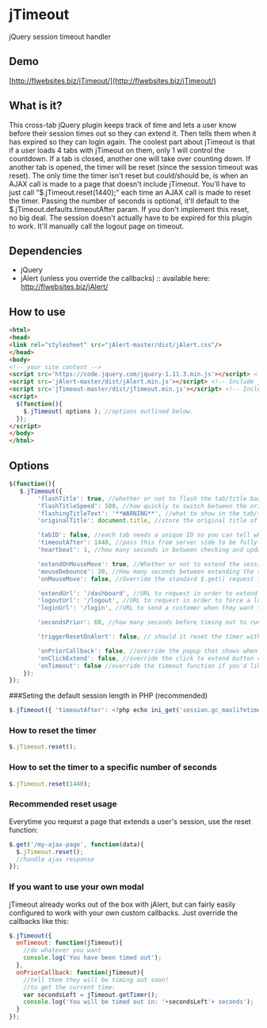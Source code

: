 # jTimeout
jQuery session timeout handler

## Demo 
[http://flwebsites.biz/jTimeout/](http://flwebsites.biz/jTimeout/)

## What is it?
This cross-tab jQuery plugin keeps track of time and lets a user know before their session times out so they can extend it. Then tells them when it has expired so they can login again. The coolest part about jTimeout is that if a user loads 4 tabs with jTimeout on them, only 1 will control the countdown. If a tab is closed, another one will take over counting down. If another tab is opened, the timer will be reset (since the session timeout was reset). The only time the timer isn't reset but could/should be, is when an AJAX call is made to a page that doesn't include jTimeout. You'll have to just call "$.jTimeout.reset(1440);" each time an AJAX call is made to reset the timer. Passing the number of seconds is optional, it'll default to the $.jTimeout.defaults.timeoutAfter param. If you don't implement this reset, no big deal. The session doesn't actually have to be expired for this plugin to work. It'll manually call the logout page on timeout.

## Dependencies
 - jQuery
 - jAlert (unless you override the callbacks) :: available here: http://flwebsites.biz/jAlert/


## How to use
```html
<html>
<head>
<link rel="stylesheet" src="jAlert-master/dist/jAlert.css"/>
</head>
<body>
<!-- your site content -->
<script src='https://code.jquery.com/jquery-1.11.3.min.js'></script> <!-- Include jQuery -->
<script src='jAlert-master/dist/jAlert.min.js'></script> <!-- Include jAlert - Get it here: http://flwebsites.biz/jAlert/ -->
<script src='jTimeout-master/dist/jTimeout.min.js'></script> <!-- Include this Plugin -->
<script>
  $(function(){
    $.jTimeout( options ); //options outlined below.
  });
</script>
</body>
</html>
```

## Options
```javascript
$(function(){
   $.jTimeout({
        'flashTitle': true, //whether or not to flash the tab/title bar when about to timeout, or after timing out
        'flashTitleSpeed': 500, //how quickly to switch between the original title, and the warning text
        'flashingTitleText': '**WARNING**', //what to show in the tab/title bar when about to timeout, or after timing out
        'originalTitle': document.title, //store the original title of this page

        'tabID': false, //each tab needs a unique ID so you can tell which one last updated the timer - false makes it autogenerate one
        'timeoutAfter': 1440, //pass this from server side to be fully-dynamic. For PHP: ini_get('session.gc_maxlifetime'); - 1440 is generally the default timeout
        'heartbeat': 1, //how many seconds in between checking and updating the timer

        'extendOnMouseMove': true, //Whether or not to extend the session when the mouse is moved
        'mouseDebounce': 30, //How many seconds between extending the session when the mouse is moved (instead of extending a billion times within 5 seconds)
        'onMouseMove': false, //Override the standard $.get() request that uses the extendUrl with your own function.

        'extendUrl': '/dashboard', //URL to request in order to extend the session.
        'logoutUrl': '/logout', //URL to request in order to force a logout after the timeout. This way you can end a session early based on a shorter timeout OR if the front-end timeout doesn't sync with the backend one perfectly, you don't look like an idiot.
        'loginUrl': '/login', //URL to send a customer when they want to log back in

        'secondsPrior': 60, //how many seconds before timing out to run the next callback (onPriorCallback)

        'triggerResetOnAlert': false, // should it reset the timer with mouse move while the alert is visible and hide it?

        'onPriorCallback': false, //override the popup that shows when getting within x seconds of timing out
        'onClickExtend': false, //override the click to extend button callback
        'onTimeout': false //override the timeout function if you'd like
	});
});
```

###Seting the default session length in PHP (recommended)
```javascript
$.jTimeout({ 'timeoutAfter': <?php echo ini_get('session.gc_maxlifetime'); ?> });
```

### How to reset the timer
```javascript 
$.jTimeout.reset();
```

### How to set the timer to a specific number of seconds
```javascript 
$.jTimeout.reset(1440); 
```

### Recommended reset usage
Everytime you request a page that extends a user's session, use the reset function:
```javascript
$.get('/my-ajax-page', function(data){
  $.jTimeout.reset();
  //handle ajax response
});
```

### If you want to use your own modal 
jTimeout already works out of the box with jAlert, but can fairly easily configured to work with your own custom callbacks. Just override the callbacks like this:
```javascript
$.jTimeout({
  onTimeout: function(jTimeout){
    //do whatever you want
    console.log('You have been timed out');
  },
  onPriorCallback: function(jTimeout){
    //tell them they will be timing out soon!
    //to get the current time:
    var secondsLeft = jTimeout.getTimer();
    console.log('You will be timed out in: '+secondsLeft'+ seconds');
  }
});
```
